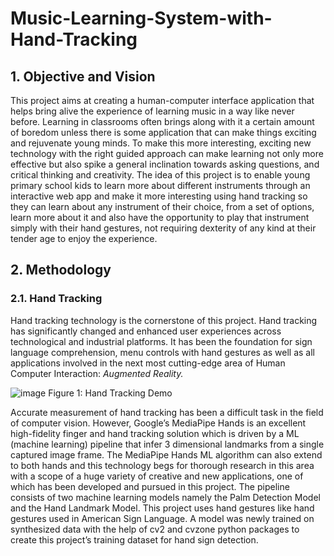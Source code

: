 # Music-Learning-System-with-Hand-Tracking

## 1. Objective and Vision
This project aims at creating a human-computer interface application that helps bring alive the experience of learning music in a way like never before. Learning in classrooms often brings along with it a certain amount of boredom unless there is some application that can make things exciting and rejuvenate young minds. To make this more interesting, exciting new technology with the right guided approach can make learning not only more effective but also spike a general inclination towards asking questions, and critical thinking and creativity. The idea of this project is to enable young primary school kids to learn more about different instruments through an interactive web app and make it more interesting using hand tracking so they can learn about any instrument of their choice, from a set of options, learn more about it and also have the opportunity to play that instrument simply with their hand gestures, not requiring dexterity of any kind at their tender age to enjoy the experience.

## 2. Methodology
### 2.1. Hand Tracking
Hand tracking technology is the cornerstone of this project. Hand tracking has significantly changed and enhanced user experiences across technological and industrial platforms. It has been the foundation for sign language comprehension, menu controls with hand gestures as well as all applications involved in the next most cutting-edge area of Human Computer Interaction: _Augmented Reality._

![image](https://github.com/ypatra2/Music-Learning-System-with-Hand-Tracking/assets/86041798/5cfcf7d5-00c5-494b-b429-572cc338eada)
Figure 1: Hand Tracking Demo

Accurate measurement of hand tracking has been a difficult task in the field of computer vision. However, Google’s MediaPipe Hands is an excellent high-fidelity finger and hand tracking solution which is driven by a ML (machine learning) pipeline that infer 3 dimensional landmarks from a single captured image frame. The MediaPipe Hands ML algorithm can also extend to both hands and this technology begs for thorough research in this area with a scope of a huge variety of creative and new applications, one of which has been developed and pursued in this project. The pipeline consists of two machine learning models namely the Palm Detection Model and the Hand Landmark Model. This project uses hand gestures like hand gestures used in American Sign Language. A model was newly trained on synthesized data with the help of cv2 and cvzone python packages to create this project’s training dataset for hand sign detection.




